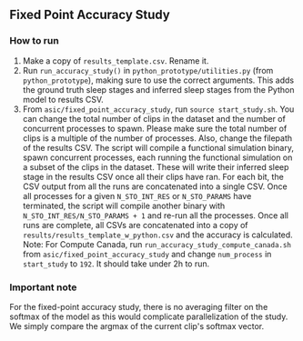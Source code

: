 ## Fixed Point Accuracy Study
### How to run
1. Make a copy of `results_template.csv`. Rename it.
2. Run `run_accuracy_study()` in `python_prototype/utilities.py` (from `python_prototype`), making sure to use the correct arguments. This adds the ground truth sleep stages and inferred sleep stages from the Python model to results CSV.
3. From `asic/fixed_point_accuracy_study`, run `source start_study.sh`. You can change the total number of clips in the dataset and the number of concurrent processes to spawn. Please make sure the total number of clips is a multiple of the number of processes. Also, change the filepath of the results CSV. The script will compile a functional simulation binary, spawn concurrent processes, each running the functional simulation on a subset of the clips in the dataset. These will write their inferred sleep stage in the results CSV once all their clips have ran. For each bit, the CSV output from all the runs are concatenated into a single CSV. Once all processes for a given `N_STO_INT_RES` or `N_STO_PARAMS` have terminated, the script will compile another binary with `N_STO_INT_RES/N_STO_PARAMS + 1` and re-run all the processes. Once all runs are complete, all CSVs are concatenated into a copy of `results/results_template_w_python.csv` and the accuracy is calculated.
Note: For Compute Canada, run `run_accuracy_study_compute_canada.sh` from `asic/fixed_point_accuracy_study` and change `num_process` in `start_study` to `192`. It should take under 2h to run.

### Important note
For the fixed-point accuracy study, there is no averaging filter on the softmax of the model as this would complicate parallelization of the study. We simply compare the argmax of the current clip's softmax vector.